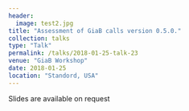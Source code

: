 ```yaml
---
header:
  image: test2.jpg
title: "Assessment of GiaB calls version 0.5.0."
collection: talks
type: "Talk"
permalink: /talks/2018-01-25-talk-23
venue: "GiaB Workshop"
date: 2018-01-25
location: "Standord, USA"
---
```


Slides are available on request
